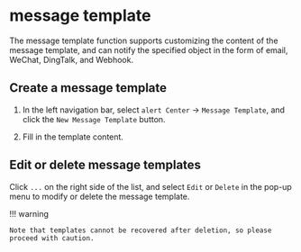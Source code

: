 # message template

The message template function supports customizing the content of the message template, and can notify the specified object in the form of email, WeChat, DingTalk, and Webhook.

## Create a message template

1. In the left navigation bar, select `alert Center` -> `Message Template`, and click the `New Message Template` button.

    

2. Fill in the template content.

    

## Edit or delete message templates

Click `...` on the right side of the list, and select `Edit` or `Delete` in the pop-up menu to modify or delete the message template.



!!! warning

    Note that templates cannot be recovered after deletion, so please proceed with caution.